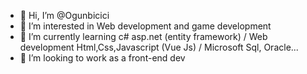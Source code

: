 - 👋 Hi, I’m @Ogunbicici
- 👀 I’m interested in Web development and game development
- 🌱 I’m currently learning c# asp.net (entity framework) / Web development Html,Css,Javascript (Vue Js) / Microsoft Sql, Oracle...
- 💞️ I’m looking to work as a front-end dev
